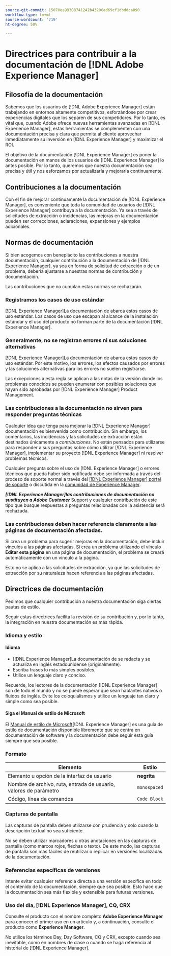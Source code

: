 ```yaml
---
source-git-commit: 15070ea99308741242b43206ed69cf1dbddca890
workflow-type: tm+mt
source-wordcount: '719'
ht-degree: 50%

---
```

# Directrices para contribuir a la documentación de [!DNL Adobe Experience Manager]

## Filosofía de la documentación

Sabemos que los usuarios de [!DNL Adobe Experience Manager] están trabajando en entornos altamente competitivos, esforzándose por crear experiencias digitales que los separen de sus competidores. Por lo tanto, es vital que, cuando Adobe ofrece nuevas herramientas avanzadas en [!DNL Experience Manager], estas herramientas se complementen con una documentación precisa y clara que permita al cliente aprovechar inmediatamente su inversión en [!DNL Experience Manager] y maximizar el ROI.

El objetivo de la documentación [!DNL Experience Manager] es poner la documentación en manos de los usuarios de [!DNL Experience Manager] lo antes posible. Por lo tanto, queremos que nuestra documentación sea precisa y útil y nos esforzamos por actualizarla y mejorarla continuamente.

## Contribuciones a la documentación

Con el fin de mejorar continuamente la documentación de [!DNL Experience Manager], es conveniente que toda la comunidad de usuarios de [!DNL Experience Manager] contribuya a la documentación. Ya sea a través de solicitudes de extracción o incidencias, las mejoras en la documentación pueden ser correcciones, aclaraciones, expansiones y ejemplos adicionales.

## Normas de documentación

Si bien acogemos con beneplácito las contribuciones a nuestra documentación, cualquier contribución a la documentación de [!DNL Experience Manager], ya sea en forma de solicitud de extracción o de un problema, debería ajustarse a nuestras normas de contribución y documentación.

Las contribuciones que no cumplan estas normas se rechazarán.

### Registramos los casos de uso estándar

[!DNL Experience Manager]La documentación de abarca estos casos de uso estándar. Los casos de uso que escapan al alcance de la instalación estándar y el uso del producto no forman parte de la documentación [!DNL Experience Manager].

### Generalmente, no se registran errores ni sus soluciones alternativas

[!DNL Experience Manager]La documentación de abarca estos casos de uso estándar. Por este motivo, los errores, los efectos causados por errores y las soluciones alternativas para los errores no suelen registrarse.

Las excepciones a esta regla se aplican a las notas de la versión donde los problemas conocidos se pueden enumerar con posibles soluciones que hayan sido aprobadas por [!DNL Experience Manager] Product Management.

### Las contribuciones a la documentación no sirven para responder preguntas técnicas

Cualquier idea que tenga para mejorar la [!DNL Experience Manager] documentación es bienvenida como contribución. Sin embargo, los comentarios, las incidencias y las solicitudes de extracción están destinados únicamente a *contribuciones*. No están pensados para utilizarse para responder a sus preguntas sobre cómo utilizar [!DNL Experience Manager], implementar su proyecto [!DNL Experience Manager] ni resolver problemas técnicos.

Cualquier pregunta sobre el uso de [!DNL Experience Manager] o errores técnicos que pueda haber sido notificada debe ser informada a través del proceso de soporte normal a través del [[!DNL Experience Manager] portal de soporte](https://experienceleague.adobe.com/?support-solution=Experience+Manager#support) o discutida en la [comunidad de Experience Manager](https://experienceleaguecommunities.adobe.com/t5/adobe-experience-manager/ct-p/adobe-experience-manager-community).

***[!DNL Experience Manager]las contribuciones de documentación no sustituyen a Adobe Customer*** Support y cualquier contribución de este tipo que busque respuestas a preguntas relacionadas con la asistencia será rechazada.

### Las contribuciones deben hacer referencia claramente a las páginas de documentación afectadas.

Si crea un problema para sugerir mejoras en la documentación, debe incluir vínculos a las páginas afectadas. Si crea un problema utilizando el vínculo **Editar esta página** en una página de documentación, el problema se creará automáticamente con un vínculo a la página.

Esto no se aplica a las solicitudes de extracción, ya que las solicitudes de extracción por su naturaleza hacen referencia a las páginas afectadas.

## Directrices de documentación

Pedimos que cualquier contribución a nuestra documentación siga ciertas pautas de estilo.

Seguir estas directrices facilita la revisión de su contribución y, por lo tanto, la integración en nuestra documentación es más rápida.

### Idioma y estilo

#### Idioma

* [!DNL Experience Manager]La documentación de se redacta y se actualiza en inglés estadounidense (originalmente).
* Escriba frases lo más simples posibles.
* Utilice un lenguaje claro y conciso.

Recuerde, los lectores de la documentación [!DNL Experience Manager] son de todo el mundo y no se puede esperar que sean hablantes nativos o fluidos de inglés. Evite los coloquialismos y utilice un lenguaje tan claro y simple como sea posible.

#### Siga el Manual de estilo de Microsoft

El [Manual de estilo de Microsoft](https://docs.microsoft.com/es-es/style-guide/welcome/)[!DNL Experience Manager] es una guía de estilo de documentación disponible libremente que se centra en documentación de software y la documentación debe seguir esta guía siempre que sea posible.

### Formato

| Elemento | Estilo |
|---|---|
| Elemento u opción de la interfaz de usuario | **negrita** |
| Nombre de archivo, ruta, entrada de usuario, valores de parámetro | `monospaced` |
| Código, línea de comandos | ```Code Block``` |

### Capturas de pantalla

Las capturas de pantalla deben utilizarse con prudencia y solo cuando la descripción textual no sea suficiente.

No se deben utilizar marcadores u otras anotaciones en las capturas de pantalla (como marcos rojos, flechas o texto). De este modo, las capturas de pantalla son más fáciles de reutilizar o replicar en versiones localizadas de la documentación.

### Referencias específicas de versiones

Intente evitar cualquier referencia directa a una versión específica en todo el contenido de la documentación, siempre que sea posible. Esto hace que la documentación sea más flexible y extensible para futuras versiones.

### Uso del día, [!DNL Experience Manager], CQ, CRX

Consulte el producto con el nombre completo **Adobe Experience Manager** para conocer el primer uso en un artículo y, a continuación, consulte el producto como **Experience Manager**.

No utilice los términos Day, Day Software, CQ y CRX, excepto cuando sea inevitable, como en nombres de clase o cuando se haga referencia al historial de [!DNL Experience Manager].
